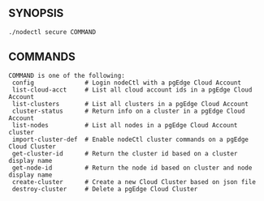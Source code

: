 ## SYNOPSIS
    ./nodectl secure COMMAND
 
## COMMANDS
    COMMAND is one of the following:
     config              # Login nodeCtl with a pgEdge Cloud Account
     list-cloud-acct     # List all cloud account ids in a pgEdge Cloud Account
     list-clusters       # List all clusters in a pgEdge Cloud Account
     cluster-status      # Return info on a cluster in a pgEdge Cloud Account
     list-nodes          # List all nodes in a pgEdge Cloud Account cluster
     import-cluster-def  # Enable nodeCtl cluster commands on a pgEdge Cloud Cluster
     get-cluster-id      # Return the cluster id based on a cluster display name
     get-node-id         # Return the node id based on cluster and node display name
     create-cluster      # Create a new Cloud Cluster based on json file
     destroy-cluster     # Delete a pgEdge Cloud Cluster

